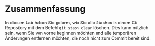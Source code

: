 # Zusammenfassung

In diesem Lab haben Sie gelernt, wie Sie alle Stashes in einem Git-Repository mit dem Befehl `git stash clear` löschen. Dies kann nützlich sein, wenn Sie von vorne beginnen möchten und alle temporären Änderungen entfernen möchten, die noch nicht zum Commit bereit sind.
